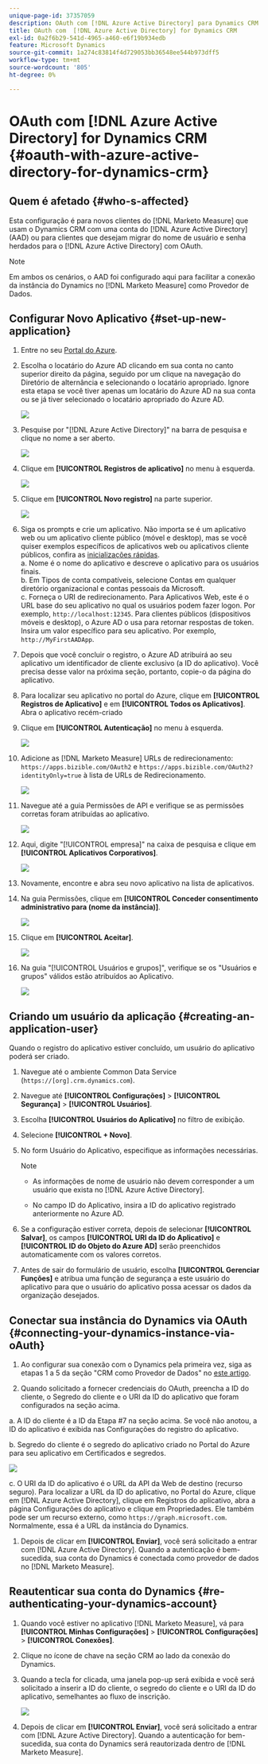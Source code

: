 ```yaml
---
unique-page-id: 37357059
description: OAuth com [!DNL Azure Active Directory] para Dynamics CRM - [!DNL Marketo Measure]
title: OAuth com  [!DNL Azure Active Directory] for Dynamics CRM
exl-id: 0a2f6b29-541d-4965-a460-e6f19b934edb
feature: Microsoft Dynamics
source-git-commit: 1a274c83814f4d729053bb36548ee544b973dff5
workflow-type: tm+mt
source-wordcount: '805'
ht-degree: 0%

---
```


# OAuth com [!DNL Azure Active Directory] for Dynamics CRM {#oauth-with-azure-active-directory-for-dynamics-crm}

## Quem é afetado {#who-s-affected}

Esta configuração é para novos clientes do [!DNL Marketo Measure] que usam o Dynamics CRM com uma conta do [!DNL Azure Active Directory] (AAD) ou para clientes que desejam migrar do nome de usuário e senha herdados para o [!DNL Azure Active Directory] com OAuth.

>[!NOTE]
>
>Em ambos os cenários, o AAD foi configurado aqui para facilitar a conexão da instância do Dynamics no [!DNL Marketo Measure] como Provedor de Dados.

## Configurar Novo Aplicativo {#set-up-new-application}

1. Entre no seu [Portal do Azure](https://portal.azure.com/#home).

1. Escolha o locatário do Azure AD clicando em sua conta no canto superior direito da página, seguido por um clique na navegação do Diretório de alternância e selecionando o locatário apropriado. Ignore esta etapa se você tiver apenas um locatário do Azure AD na sua conta ou se já tiver selecionado o locatário apropriado do Azure AD.

   ![](assets/setup-2.png)

1. Pesquise por &quot;[!DNL Azure Active Directory]&quot; na barra de pesquisa e clique no nome a ser aberto.

   ![](assets/setup-3.png)

1. Clique em **[!UICONTROL Registros de aplicativo]** no menu à esquerda.

   ![](assets/setup-4.png)

1. Clique em **[!UICONTROL Novo registro]** na parte superior.

   ![](assets/setup-5.png)

1. Siga os prompts e crie um aplicativo. Não importa se é um aplicativo web ou um aplicativo cliente público (móvel e desktop), mas se você quiser exemplos específicos de aplicativos web ou aplicativos cliente públicos, confira as [inicializações rápidas](https://learn.microsoft.com/en-us/azure/active-directory/develop/v2-overview).\
   a. Nome é o nome do aplicativo e descreve o aplicativo para os usuários finais.\
   b. Em Tipos de conta compatíveis, selecione Contas em qualquer diretório organizacional e contas pessoais da Microsoft.\
   c. Forneça o URI de redirecionamento. Para Aplicativos Web, este é o URL base do seu aplicativo no qual os usuários podem fazer logon. Por exemplo, `http://localhost:12345`. Para clientes públicos (dispositivos móveis e desktop), o Azure AD o usa para retornar respostas de token. Insira um valor específico para seu aplicativo. Por exemplo, `http://MyFirstAADApp`.

1. Depois que você concluir o registro, o Azure AD atribuirá ao seu aplicativo um identificador de cliente exclusivo (a ID do aplicativo). Você precisa desse valor na próxima seção, portanto, copie-o da página do aplicativo.

1. Para localizar seu aplicativo no portal do Azure, clique em **[!UICONTROL Registros de Aplicativo]** e em **[!UICONTROL Todos os Aplicativos]**. Abra o aplicativo recém-criado

1. Clique em **[!UICONTROL Autenticação]** no menu à esquerda.

   ![](assets/setup-9.png)

1. Adicione as [!DNL Marketo Measure] URLs de redirecionamento: `https://apps.bizible.com/OAuth2` e `https://apps.bizible.com/OAuth2?identityOnly=true` à lista de URLs de Redirecionamento.

   ![](assets/setup-10.png)

1. Navegue até a guia Permissões de API e verifique se as permissões corretas foram atribuídas ao aplicativo.

   ![](assets/setup-10a.png)

1. Aqui, digite &quot;[!UICONTROL empresa]&quot; na caixa de pesquisa e clique em **[!UICONTROL Aplicativos Corporativos]**.

   ![](assets/setup-11.png)

1. Novamente, encontre e abra seu novo aplicativo na lista de aplicativos.

1. Na guia Permissões, clique em **[!UICONTROL Conceder consentimento administrativo para (nome da instância)]**.

   ![](assets/setup-13a.png)

1. Clique em **[!UICONTROL Aceitar]**.

   ![](assets/setup-13b.png)

1. Na guia &quot;[!UICONTROL Usuários e grupos]&quot;, verifique se os &quot;Usuários e grupos&quot; válidos estão atribuídos ao Aplicativo.

   ![](assets/setup-14.png)

## Criando um usuário da aplicação {#creating-an-application-user}

Quando o registro do aplicativo estiver concluído, um usuário do aplicativo poderá ser criado.

1. Navegue até o ambiente Common Data Service (`https://[org].crm.dynamics.com`).

1. Navegue até **[!UICONTROL Configurações]** > **[!UICONTROL Segurança]** > **[!UICONTROL Usuários]**.

1. Escolha **[!UICONTROL Usuários do Aplicativo]** no filtro de exibição.

1. Selecione **[!UICONTROL + Novo]**.

1. No form Usuário do Aplicativo, especifique as informações necessárias.

   >[!NOTE]
   >
   >* As informações de nome de usuário não devem corresponder a um usuário que exista no [!DNL Azure Active Directory].
   >
   >* No campo ID do Aplicativo, insira a ID do aplicativo registrado anteriormente no Azure AD.

1. Se a configuração estiver correta, depois de selecionar **[!UICONTROL Salvar]**, os campos **[!UICONTROL URI da ID do Aplicativo]** e **[!UICONTROL ID do Objeto do Azure AD]** serão preenchidos automaticamente com os valores corretos.

1. Antes de sair do formulário de usuário, escolha **[!UICONTROL Gerenciar Funções]** e atribua uma função de segurança a este usuário do aplicativo para que o usuário do aplicativo possa acessar os dados da organização desejados.

## Conectar sua instância do Dynamics via OAuth {#connecting-your-dynamics-instance-via-oAuth}

1. Ao configurar sua conexão com o Dynamics pela primeira vez, siga as etapas 1 a 5 da seção &quot;CRM como Provedor de Dados&quot; no [este artigo](/help/marketo-measure-and-dynamics/getting-started-with-marketo-measure-and-dynamics/microsoft-dynamics-crm-installation-guide.md).

1. Quando solicitado a fornecer credenciais do OAuth, preencha a ID do cliente, o Segredo do cliente e o URI da ID do aplicativo que foram configurados na seção acima.

a. A ID do cliente é a ID da Etapa #7 na seção acima. Se você não anotou, a ID do aplicativo é exibida nas Configurações do registro do aplicativo.

b. Segredo do cliente é o segredo do aplicativo criado no Portal do Azure para seu aplicativo em Certificados e segredos.

![](assets/creating-2e.png)

c. O URI da ID do aplicativo é o URL da API da Web de destino (recurso seguro). Para localizar a URL da ID do aplicativo, no Portal do Azure, clique em [!DNL Azure Active Directory], clique em Registros do aplicativo, abra a página Configurações do aplicativo e clique em Propriedades. Ele também pode ser um recurso externo, como `https://graph.microsoft.com`. Normalmente, essa é a URL da instância do Dynamics.

1. Depois de clicar em **[!UICONTROL Enviar]**, você será solicitado a entrar com [!DNL Azure Active Directory]. Quando a autenticação é bem-sucedida, sua conta do Dynamics é conectada como provedor de dados no [!DNL Marketo Measure].

## Reautenticar sua conta do Dynamics {#re-authenticating-your-dynamics-account}

1. Quando você estiver no aplicativo [!DNL Marketo Measure], vá para **[!UICONTROL Minhas Configurações]** > **[!UICONTROL Configurações]** > **[!UICONTROL Conexões]**.

1. Clique no ícone de chave na seção CRM ao lado da conexão do Dynamics.

1. Quando a tecla for clicada, uma janela pop-up será exibida e você será solicitado a inserir a ID do cliente, o segredo do cliente e o URI da ID do aplicativo, semelhantes ao fluxo de inscrição.

   ![](assets/re-authenticating-3.png)

1. Depois de clicar em **[!UICONTROL Enviar]**, você será solicitado a entrar com [!DNL Azure Active Directory]. Quando a autenticação for bem-sucedida, sua conta do Dynamics será reautorizada dentro de [!DNL Marketo Measure].
